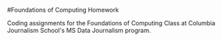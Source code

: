 #Foundations of Computing Homework

Coding assignments for the Foundations of Computing Class at Columbia Journalism School's MS Data Journalism program. 